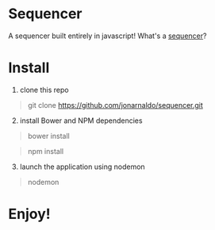 # Sequencer

A sequencer built entirely in javascript! What's a [sequencer](http://en.wikipedia.org/wiki/Music_sequencer)? 

# Install
1. clone this repo
> git clone https://github.com/jonarnaldo/sequencer.git

2. install Bower and NPM dependencies
  > bower install

  > npm install

3. launch the application using nodemon
> nodemon

# Enjoy!
